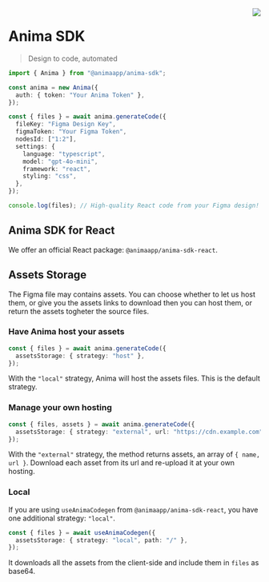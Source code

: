 <img src="https://avatars.githubusercontent.com/u/20587282?s=200&v=4" align="right" />

# Anima SDK

> Design to code, automated

```ts
import { Anima } from "@animaapp/anima-sdk";

const anima = new Anima({
  auth: { token: "Your Anima Token" },
});

const { files } = await anima.generateCode({
  fileKey: "Figma Design Key",
  figmaToken: "Your Figma Token",
  nodesId: ["1:2"],
  settings: {
    language: "typescript",
    model: "gpt-4o-mini",
    framework: "react",
    styling: "css",
  },
});

console.log(files); // High-quality React code from your Figma design!
```

## Anima SDK for React

We offer an official React package: `@animaapp/anima-sdk-react`.

## Assets Storage

The Figma file may contains assets. You can choose whether to let us host them, or give you the assets links to download then you can host them, or return the assets togheter the source files.

### Have Anima host your assets

```ts
const { files } = await anima.generateCode({
  assetsStorage: { strategy: "host" },
});
```

With the `"local"` strategy, Anima will host the assets files. This is the default strategy.

### Manage your own hosting

```ts
const { files, assets } = await anima.generateCode({
  assetsStorage: { strategy: "external", url: "https://cdn.example.com" },
});
```

With the `"external"` strategy, the method returns assets, an array of `{ name, url }`. Download each asset from its url and re-upload it at your own hosting.

### Local

If you are using `useAnimaCodegen` from `@animaapp/anima-sdk-react`, you have one additional strategy: `"local"`.

```ts
const { files } = await useAnimaCodegen({
  assetsStorage: { strategy: "local", path: "/" },
});
```

It downloads all the assets from the client-side and include them in `files` as base64.
